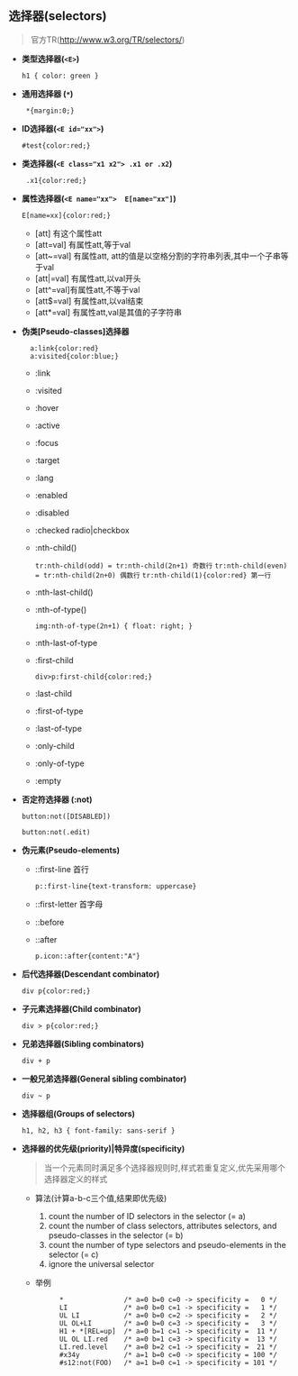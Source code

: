 ## 选择器(selectors) ##
> 官方TR(http://www.w3.org/TR/selectors/)

- **类型选择器(`<E>`)**

	`h1 { color: green }`

- **通用选择器 (`*`)**

	` *{margin:0;}`

- **ID选择器(`<E id="xx">`)**

	`#test{color:red;}`

- **类选择器(`<E class="x1 x2"> .x1 or .x2`)**
	
	` .x1{color:red;}`

- **属性选择器(`<E name="xx">  E[name="xx"]`)**
			
	`E[name=xx]{color:red;}`

	* [att] 有这个属性att
	* [att=val] 有属性att,等于val
	* [att~=val] 有属性att, att的值是以空格分割的字符串列表,其中一个子串等于val
	* [att|=val] 有属性att,以val开头
	* [att^=val]有属性att,不等于val
	* [att$=val] 有属性att,以val结束
	* [att*=val] 有属性att,val是其值的子字符串

- **伪类[Pseudo-classes]选择器**
			
		a:link{color:red}
		a:visited{color:blue;}

	* :link
	* :visited
	* :hover
	* :active
	* :focus
	* :target
	* :lang
	* :enabled
	* :disabled  
	* :checked  radio|checkbox
	* :nth-child()
	
		`tr:nth-child(odd) = tr:nth-child(2n+1) 奇数行`
		`tr:nth-child(even) = tr:nth-child(2n+0) 偶数行`
		`tr:nth-child(1){color:red} 第一行`

	* :nth-last-child()
	* :nth-of-type()
	
		`img:nth-of-type(2n+1) { float: right; }`

	* :nth-last-of-type
	* :first-child
	
		`div>p:first-child{color:red;}`

	* :last-child
	* :first-of-type
	* :last-of-type
	* :only-child
	* :only-of-type
	* :empty
- **否定符选择器 (:not)**
		
	`button:not([DISABLED])`

	`button:not(.edit)`

- **伪元素(Pseudo-elements)**
	* ::first-line  首行
	
		`p::first-line{text-transform: uppercase}`

	* ::first-letter 首字母
	* ::before
	* ::after
		
		`p.icon::after{content:"A"}`

- **后代选择器(Descendant combinator)**
	
	`div p{color:red;}`

- **子元素选择器(Child combinator)**
	
	`div > p{color:red;}`


- **兄弟选择器(Sibling combinators)**
	
	`div + p`

- **一般兄弟选择器(General sibling combinator)**
	
	`div ~ p`

- **选择器组(Groups of selectors)**  
	
	`h1, h2, h3 { font-family: sans-serif }`

* **选择器的优先级(priority)|特异度(specificity)**
 
	> 当一个元素同时满足多个选择器规则时,样式若重复定义,优先采用哪个选择器定义的样式
	
	* 算法(计算a-b-c三个值,结果即优先级)
		
		1. count the number of ID selectors in the selector (= a)
		1. count the number of class selectors, attributes selectors, and pseudo-classes in the selector (= b)
		1. count the number of type selectors and pseudo-elements in the selector (= c)
		1. ignore the universal selector

	* 举例
	
				*				/* a=0 b=0 c=0 -> specificity =   0 */
				LI              /* a=0 b=0 c=1 -> specificity =   1 */
				UL LI           /* a=0 b=0 c=2 -> specificity =   2 */
				UL OL+LI        /* a=0 b=0 c=3 -> specificity =   3 */
				H1 + *[REL=up]  /* a=0 b=1 c=1 -> specificity =  11 */
				UL OL LI.red    /* a=0 b=1 c=3 -> specificity =  13 */
				LI.red.level    /* a=0 b=2 c=1 -> specificity =  21 */
				#x34y           /* a=1 b=0 c=0 -> specificity = 100 */
				#s12:not(FOO)   /* a=1 b=0 c=1 -> specificity = 101 */
